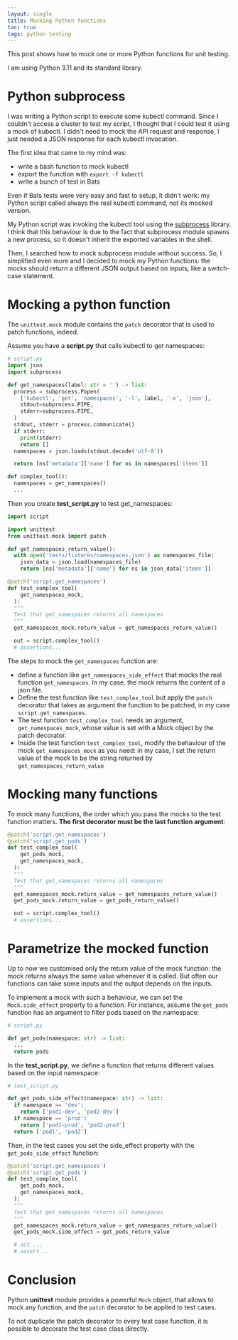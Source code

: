 ```yaml
---
layout: single
title: Mocking Python functions
toc: true
tags: python testing
---
```


This post shows how to mock one or more Python functions for unit testing.

I am using Python 3.11 and its standard library.

# Python subprocess

I was writing a Python script to execute some kubectl command. Since I couldn't access a cluster to test my script, I thought that I could test it using a mock of kubectl. I didn't need to mock the API request and response, I just needed a JSON response for each kubectl invocation.

The first idea that came to my mind was:

- write a bash function to mock kubectl
- export the function with `export -f kubectl`
- write a bunch of test in Bats

Even if Bats tests were very easy and fast to setup, it didn't work: my Python script called always the real kubectl command, not its mocked version.

My Python script was invoking the kubectl tool using the [subprocess](https://docs.python.org/3/library/subprocess.html) library. I think that this behaviour is due to the fact that subprocess module spawns a new process, so it doesn't inherit the exported variables in the shell.

Then, I searched how to mock subprocess module without success. So, I simplified even more and I decided to mock my Python functions: the mocks should return a different JSON output based on inputs, like a switch-case statement.

# Mocking a python function

The `unittest.mock` module contains the `patch` decorator that is used to patch functions, indeed.

Assume you have a **script.py** that calls kubectl to get namespaces:

```python
# script.py
import json
import subprocess

def get_namespaces(label: str = '') -> list:
  process = subprocess.Popen(
    ['kubectl', 'get', 'namespaces', '-l', label, '-o', 'json'],
    stdout=subprocess.PIPE,
    stderr=subprocess.PIPE,
  )
  stdout, stderr = process.communicate()
  if stderr:
    print(stderr)
    return []
  namespaces = json.loads(stdout.decode('utf-8'))

  return [ns['metadata']['name'] for ns in namespaces['items']]

def complex_tool():
  namespaces = get_namespaces()
  ...
```

Then you create **test_script.py** to test get_namespaces:

```python
import script

import unittest
from unittest.mock import patch

def get_namespaces_return_value():
  with open('tests/fixtures/namespaces.json') as namespaces_file:
    json_data = json.load(namespaces_file)
    return [ns['metadata']['name'] for ns in json_data['items']]

@patch('script.get_namespaces')
def test_complex_tool(
    get_namespaces_mock,
  ):
  """
  Test that get_namespaces returns all namespaces
  """
  get_namespaces_mock.return_value = get_namespaces_return_value()

  out = script.complex_tool()
  # assertions...
```

The steps to mock the `get_namespaces` function are:

- define a function like `get_namespaces_side_effect` that mocks the real function `get_namespaces`. In my case, the mock returns the content of a json file.
- Define the test function like `test_complex_tool` but apply the `patch` decorator that takes as argument the function to be patched, in my case `script.get_namespaces`.
- The test function `test_complex_tool` needs an argument, `get_namespaces_mock`, whose value is set with a Mock object by the patch decorator.
- Inside the test function `test_complex_tool`, modify the behaviour of the mock `get_namespaces_mock` as you need: in my case, I set the return value of the mock to be the string returned by `get_namespaces_return_value`

# Mocking many functions

To mock many functions, the order which you pass the mocks to the test function matters. **The first decorator must be the last function argument**:

```python
@patch('script.get_namespaces')
@patch('script.get_pods')
def test_complex_tool(
    get_pods_mock,
    get_namespaces_mock,
  ):
  """
  Test that get_namespaces returns all namespaces
  """
  get_namespaces_mock.return_value = get_namespaces_return_value()
  get_pods_mock.return_value = get_pods_return_value()

  out = script.complex_tool()
  # assertions...
```

# Parametrize the mocked function

Up to now we customised only the return value of the mock function: the mock returns always the same value whenever it is called. But often our functions can take some inputs and the output depends on the inputs.

To implement a mock with such a behaviour, we can set the `Mock.side_effect` property to a function. For instance, assume the `get_pods` function has an argument to filter pods based on the namespace:

```python
# script.py

def get_pods(namespace: str) -> list:
  ...
  return pods
```

In the **test_script.py**, we define a function that returns different values based on the input namespace:

```python
# test_script.py

def get_pods_side_effect(namespace: str) -> list:
  if namespace == 'dev':
    return ['pod1-dev', 'pod2-dev']
  if namespace == 'prod':
    return ['pod1-prod', 'pod2-prod']
  return ['pod1', 'pod2']
```

Then, in the test cases you set the side_effect property with the `get_pods_side_effect` function: 

```python
@patch('script.get_namespaces')
@patch('script.get_pods')
def test_complex_tool(
    get_pods_mock,
    get_namespaces_mock,
  ):
  """
  Test that get_namespaces returns all namespaces
  """
  get_namespaces_mock.return_value = get_namespaces_return_value()
  get_pods_mock.side_effect = get_pods_return_value

  # act ...
  # assert ...
```

# Conclusion

Python **unittest** module provides a powerful `Mock` object, that allows to mock any function, and the `patch` decorator to be applied to test cases.

To not duplicate the patch decorator to every test case function, it is possible to decorate the test case class directly.
